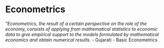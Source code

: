 # Econometrics

*"Econometrics, the result of a certain perspective on the role of the economy, consists of applying*
*from mathematical statistics to economic data to give empirical support to the models formulated by*
*mathematical economics and obtain numerical results.* - Gujarati - Basic Econometrics
